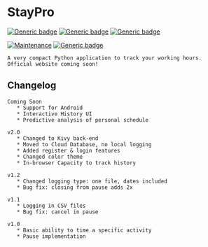 # StayPro
[![Generic badge](https://img.shields.io/badge/Version-2.0-green.svg)](https://shields.io/)
[![Generic badge](https://img.shields.io/badge/Python-3.7-lime.svg)](https://shields.io/)
[![Generic badge](https://img.shields.io/badge/Kivy-1.11.1-lime.svg)](https://shields.io/)

[![Maintenance](https://img.shields.io/badge/Maintained%3F-yes-blue.svg)](https://GitHub.com/Naereen/StrapDown.js/graphs/commit-activity)
[![Generic badge](https://img.shields.io/badge/License-MIT-blue.svg)](https://shields.io/)
```
A very compact Python application to track your working hours.  
Official website coming soon!
```

## Changelog
```
Coming Soon
   * Support for Android
   * Interactive History UI
   * Predictive analysis of personal schedule

v2.0
   * Changed to Kivy back-end
   * Moved to Cloud Database, no local logging
   * Added register & login features
   * Changed color theme
   * In-browser Capacity to track history

v1.2
   * Changed logging type: one file, dates included
   * Bug fix: closing from pause adds 2x

v1.1
   * Logging in CSV files
   * Bug fix: cancel in pause

v1.0
   * Basic ability to time a specific activity
   * Pause implementation
```